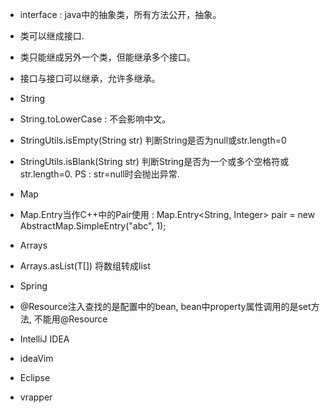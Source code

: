 - interface : java中的抽象类，所有方法公开，抽象。

 - 类可以继成接口.

 - 类只能继成另外一个类，但能继承多个接口。

 - 接口与接口可以继承，允许多继承。

- String

 - String.toLowerCase :  不会影响中文。

 - StringUtils.isEmpty(String str) 判断String是否为null或str.length=0

 - StringUtils.isBlank(String str) 判断String是否为一个或多个空格符或str.length=0. PS : str=null时会抛出异常.

- Map

 - Map.Entry当作C++中的Pair使用 : Map.Entry<String, Integer> pair = new AbstractMap.SimpleEntry("abc", 1);

- Arrays

 - Arrays.asList(T[]) 将数组转成list

- Spring

 - @Resource注入查找的是配置中的bean, bean中property属性调用的是set方法, 不能用@Resource

- IntelliJ IDEA

 - ideaVim

- Eclipse

 - vrapper
